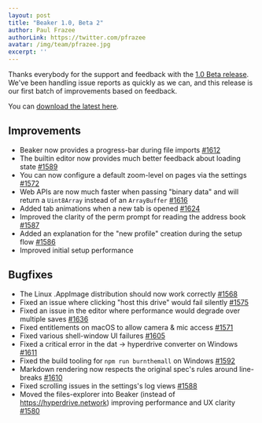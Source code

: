 ```yaml
---
layout: post
title: "Beaker 1.0, Beta 2"
author: Paul Frazee
authorLink: https://twitter.com/pfrazee
avatar: /img/team/pfrazee.jpg
excerpt: ''
---
```


Thanks everybody for the support and feedback with the [1.0 Beta release](/2020/05/14/beaker-1-0-beta.html). We've been handling issue reports as quickly as we can, and this release is our first batch of improvements based on feedback.

You can [download the latest here](/install/).

## Improvements

 - Beaker now provides a progress-bar during file imports [#1612](https://github.com/beakerbrowser/beaker/issues/1612)
 - The builtin editor now provides much better feedback about loading state [#1589](https://github.com/beakerbrowser/beaker/issues/1589)
 - You can now configure a default zoom-level on pages via the settings [#1572](https://github.com/beakerbrowser/beaker/issues/1572)
 - Web APIs are now much faster when passing "binary data" and will return a `Uint8Array` instead of an `ArrayBuffer` [#1616](https://github.com/beakerbrowser/beaker/issues/1616)
 - Added tab animations when a new tab is opened [#1624](https://github.com/beakerbrowser/beaker/issues/1624)
 - Improved the clarity of the perm prompt for reading the address book [#1587](https://github.com/beakerbrowser/beaker/issues/1587)
 - Added an explanation for the "new profile" creation during the setup flow [#1586](https://github.com/beakerbrowser/beaker/issues/1586)
 - Improved initial setup performance

## Bugfixes

 - The Linux .AppImage distribution should now work correctly [#1568](https://github.com/beakerbrowser/beaker/issues/1568)
 - Fixed an issue where clicking "host this drive" would fail silently [#1575](https://github.com/beakerbrowser/beaker/issues/1575)
 - Fixed an issue in the editor where performance would degrade over multiple saves [#1636](https://github.com/beakerbrowser/beaker/issues/1636)
 - Fixed entitlements on macOS to allow camera & mic access [#1571](https://github.com/beakerbrowser/beaker/issues/1571)
 - Fixed various shell-window UI failures [#1605](https://github.com/beakerbrowser/beaker/issues/1605)
 - Fixed a critical error in the dat -> hyperdrive converter on Windows [#1611](https://github.com/beakerbrowser/beaker/issues/1611)
 - Fixed the build tooling for `npm run burnthemall` on Windows [#1592](https://github.com/beakerbrowser/beaker/issues/1592)
 - Markdown rendering now respects the original spec's rules around line-breaks [#1610](https://github.com/beakerbrowser/beaker/issues/1610)
 - Fixed scrolling issues in the settings's log views [#1588](https://github.com/beakerbrowser/beaker/issues/1588)
 - Moved the files-explorer into Beaker (instead of https://hyperdrive.network) improving performance and UX clarity [#1580](https://github.com/beakerbrowser/beaker/issues/1580)